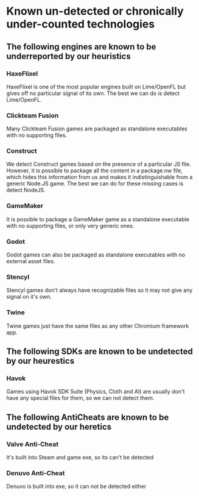 # Known un-detected or chronically under-counted technologies

## The following engines are known to be underreported by our heuristics

### HaxeFlixel

HaxeFlixel is one of the most popular engines built on Lime/OpenFL but gives off no particular signal of its own. The best we can do is detect Lime/OpenFL.

### Clickteam Fusion

Many Clickteam Fusion games are packaged as standalone executables with no supporting files.

### Construct

We detect Construct games based on the presence of a particular JS file. However, it is possible to package all the content in a package.nw file, which hides this information from us and makes it indistinguishable from a generic Node.JS game. The best we can do for these missing cases is detect NodeJS.

### GameMaker

It is possible to package a GameMaker game as a standalone executable with no supporting files, or only very generic ones.

### Godot

Godot games can also be packaged as standalone executables with no external asset files.

### Stencyl

Stencyl games don't always have recognizable files so it may not give any signal on it's own.

### Twine

Twine games just have the same files as any other Chromium framework app.

## The following SDKs are known to be undetected by our heurestics

### Havok

Games using Havok SDK Suite (Physics, Cloth and AI) are usually don't have any special files for them, so we can not detect them.

## The following AntiCheats are known to be undetected by our heretics

### Valve Anti-Cheat

It's built into Steam and game exe, so its can't be detected

### Denuvo Anti-Cheat

Denuvo is built into exe, so it can not be detected either
